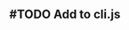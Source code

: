 ## #TODO Add to cli.js
<!--  #task -->
<!-- created:2023-09-18T00:27:37.420Z task-id:DptaB group:"Ungrouped Tasks" story-id:Add-a-command-to-show-defaults order:10 -->
